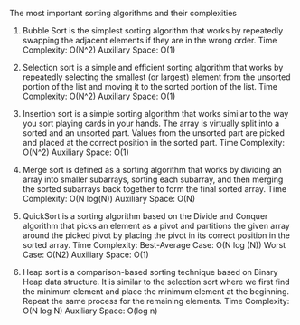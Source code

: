 The most important sorting algorithms and their complexities

1. Bubble Sort is the simplest sorting algorithm 
that works by repeatedly swapping the adjacent elements 
if they are in the wrong order.
Time Complexity: O(N^2)
Auxiliary Space: O(1)

2. Selection sort is a simple and efficient sorting algorithm 
that works by repeatedly selecting the smallest (or largest) 
element from the unsorted portion of the list 
and moving it to the sorted portion of the list.
Time Complexity: O(N^2)
Auxiliary Space: O(1)

3. Insertion sort is a simple sorting algorithm 
that works similar to the way you sort playing cards in your hands. 
The array is virtually split into a sorted and an unsorted part. 
Values from the unsorted part are picked and placed at the correct 
position in the sorted part.
Time Complexity: O(N^2) 
Auxiliary Space: O(1)

4. Merge sort is defined as a sorting algorithm 
that works by dividing an array into smaller subarrays, 
sorting each subarray, and then merging the 
sorted subarrays back together to form the final sorted array.
Time Complexity: O(N log(N))
Auxiliary Space: O(N)

5. QuickSort is a sorting algorithm based on the 
Divide and Conquer algorithm that picks an element 
as a pivot and partitions the given array around the picked pivot 
by placing the pivot in its correct position in the sorted array.
Time Complexity:
Best-Average Case: O(N log (N))
Worst Case: O(N2)
Auxiliary Space: O(1)

6. Heap sort is a comparison-based sorting technique 
based on Binary Heap data structure. 
It is similar to the selection sort where we first find 
the minimum element and place the minimum element at the beginning. 
Repeat the same process for the remaining elements.
Time Complexity: O(N log N)
Auxiliary Space: O(log n)